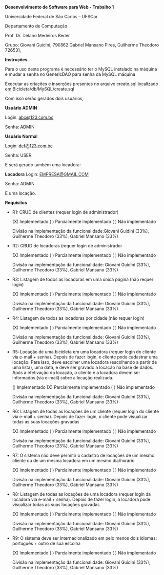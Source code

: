 **Desenvolvimento de Software para Web - Trabalho 1**

Universidade Federal de São Carlos – UFSCar

Departamento de Computação

Prof. Dr. Delano Medeiros Beder

Grupo:
Giovani Guidini, 790862
Gabriel Mansano Pires, 
Guilherme Theodoro 726531, 

**Instruções**

Para o uso deste programa é necessário ter o MySQL instalado na máquina e mudar a senha no GenericDAO para senha da MySQL máquina

Executar as criações e inserções presentes no arquivo create.sql localizado em Bicicleta/db/MySQL/create.sql

Com isso serão gerados dois usuários, 

**Usuário ADMIN**

Login: abc@123.com.bc 

Senha: ADMIN 

**Usuário Normal**

Login: def@123.com.bc

Senha: USER

E será gerado também uma locadora:

**Locadora**
Login: EMPRESA@GMAIL.COM

Senha: ADMIN

E uma locação.



**Requisitos**
- R1: CRUD de clientes (requer login de administrador)
  
  (X) Implementado ( ) Parcialmente implementado ( ) Não implementado

  Divisão na implementação da funcionalidade:Giovani Guidini (33%), Guilherme Theodoro (33%), Gabriel Mansano (33%)

- R2: CRUD de locadoras (requer login de administrador

  (X) Implementado ( ) Parcialmente implementado ( ) Não implementado

  Divisão na implementação da funcionalidade: Giovani Guidini (33%), Guilherme Theodoro (33%), Gabriel Mansano (33%)

- R3: Listagem de todos as locadoras em uma única página (não requer login)
  
  (X) Implementado ( ) Parcialmente implementado ( ) Não implementado

  Divisão na implementação da funcionalidade: Giovani Guidini (33%), Guilherme Theodoro (33%), Gabriel Mansano (33%)

- R4: Listagem de todos as locadoras por cidade (não requer login)
  
  (X) Implementado ( ) Parcialmente implementado ( ) Não implementado

  Divisão na implementação da funcionalidade: Giovani Guidini (33%), Guilherme Theodoro (33%), Gabriel Mansano (33%)

- R5: Locação de uma bicicleta em uma locadora (requer login do cliente via e-mail + senha).
Depois de fazer login, o cliente pode cadastrar uma locação. Para isso, deve escolher uma
locadora (escolhendo a partir de uma lista), uma data, e deve ser gravado a locação na base de
dados. Após a efetivação da locação, o cliente e a locadora devem ser informados (via e-mail)
sobre a locação realizada.

  () Implementado (X) Parcialmente implementado ( ) Não implementado

  Divisão na implementação da funcionalidade: Giovani Guidini (33%), Guilherme Theodoro (33%), Gabriel Mansano (33%)

- R6: Listagem de todas as locações de um cliente (requer login do cliente via e-mail + senha).
Depois de fazer login, o cliente pode visualizar todas as suas locações gravadas

  (X) Implementado ( ) Parcialmente implementado ( ) Não implementado

  Divisão na implementação da funcionalidade: Giovani Guidini (33%), Guilherme Theodoro (33%), Gabriel Mansano (33%)

- R7: O sistema não deve permitir o cadastro de locações de um mesmo cliente ou de um mesma
locadora em um mesmo dia/horário

  (X) Implementado ( ) Parcialmente implementado ( ) Não implementado

  Divisão na implementação da funcionalidade: Giovani Guidini (33%), Guilherme Theodoro (33%), Gabriel Mansano (33%)

- R8: Listagem de todas as locações de uma locadora (requer login da locadora via e-mail + senha).
Depois de fazer login, a locadora pode visualizar todas as suas locações gravadas

  (X) Implementado ( ) Parcialmente implementado ( ) Não implementado

  Divisão na implementação da funcionalidade: Giovani Guidini (33%), Guilherme Theodoro (33%), Gabriel Mansano (33%)

- R9: O sistema deve ser internacionalizado em pelo menos dois idiomas: português + outro de
sua escolha

  (X) Implementado ( ) Parcialmente implementado ( ) Não implementado

  Divisão na implementação da funcionalidade: Giovani Guidini (33%), Guilherme Theodoro (33%), Gabriel Mansano (33%)
